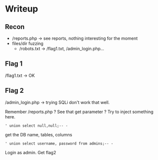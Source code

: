 # Writeup

## Recon
* /reports.php -> see reports, nothing interesting for the moment
* files/dir fuzzing
	* /robots.txt -> /flag1.txt, /admin_login.php...

## Flag 1
/flag1.txt -> OK

## Flag 2
/admin_login.php -> trying SQLi don't work that well.

Remember /reports.php ? See that get parameter ? Try to inject something here.

`' union select null,null;-- -`

get the DB name, tables, columns

`' union select username, password from admins;-- -`

Login as admin. Get flag2
